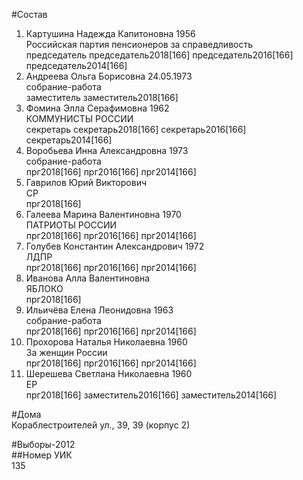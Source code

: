 #Состав  
1. Картушина Надежда Капитоновна 1956  
    Российская партия пенсионеров за справедливость  
    председатель председатель2018[166] председатель2016[166] председатель2014[166]  
2. Андреева Ольга Борисовна 24.05.1973  
    собрание-работа  
    заместитель заместитель2018[166]  
3. Фомина Элла Серафимовна 1962  
    КОММУНИСТЫ РОССИИ  
    секретарь секретарь2018[166] секретарь2016[166] секретарь2014[166]  
4. Воробьева Инна Александровна 1973  
    собрание-работа  
    прг2018[166] прг2016[166] прг2014[166]  
5. Гаврилов Юрий Викторович  
    СР  
    прг2018[166]  
6. Галеева Марина Валентиновна 1970  
    ПАТРИОТЫ РОССИИ  
    прг2018[166] прг2016[166] прг2014[166]  
7. Голубев Константин Александрович 1972  
    ЛДПР  
    прг2018[166] прг2016[166] прг2014[166]  
8. Иванова Алла Валентиновна  
    ЯБЛОКО  
    прг2018[166]  
9. Ильичёва Елена Леонидовна 1963  
    собрание-работа  
    прг2018[166] прг2016[166] прг2014[166]  
10. Прохорова Наталья Николаевна 1960  
    За женщин России  
    прг2018[166] прг2016[166] прг2014[166]  
11. Шерешева Светлана Николаевна 1960  
    ЕР  
    прг2018[166] заместитель2016[166] заместитель2014[166]  
  
#Дома  
Кораблестроителей ул.,     39, 39 (корпус 2)  
  
#Выборы-2012  
##Номер УИК  
135  
